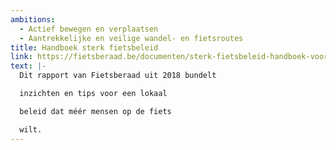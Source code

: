 ```yaml
---
ambitions:
  - Actief bewegen en verplaatsen
  - Aantrekkelijke en veilige wandel- en fietsroutes
title: Handboek sterk fietsbeleid
link: https://fietsberaad.be/documenten/sterk-fietsbeleid-handboek-voor-lokale-actie/
text: |-
  Dit rapport van Fietsberaad uit 2018 bundelt

  inzichten en tips voor een lokaal

  beleid dat méér mensen op de fiets

  wilt.
---
```

